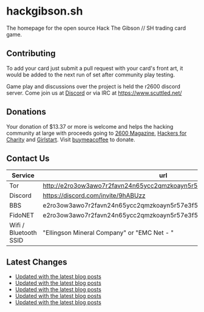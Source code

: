 # hackgibson.sh
The homepage for the open source Hack The Gibson // SH trading card game.


## Contributing

To add your card just submit a pull request with your card's front art, it would be added to the next run of set after community play testing.

Game play and discussions over the project is held the r2600 discord server. Come join us at [Discord](https://discord.com/invite/9hABUzz) or via IRC at https://www.scuttled.net/


## Donations

Your donation of $13.37 or more is welcome and helps the hacking community at large with proceeds going to [2600 Magazine](https://2600.com/), [Hackers for Charity](https://hackersforcharity.org) and [Girlstart](https://girlstart.org).  Visit [buymeacoffee](https://www.buymeacoffee.com/hackgibson.sh) to donate.


## Contact Us

Service | url
-|-
Tor | http://e2ro3ow3awo7r2favn24n65ycc2qmzkoayn5r57e3f56nvjwdcgg32ad.onion
Discord | https://discord.com/invite/9hABUzz
BBS | e2ro3ow3awo7r2favn24n65ycc2qmzkoayn5r57e3f56nvjwdcgg32ad.onion:23
FidoNET | e2ro3ow3awo7r2favn24n65ycc2qmzkoayn5r57e3f56nvjwdcgg32ad.onion:24554
Wifi / Bluetooth SSID | "Ellingson Mineral Company" or "EMC Net - <fidonet address>"

## Latest Changes
<!-- BLOG-POST-LIST:START -->
- [Updated with the latest blog posts](https://github.com/DFW2600/hackgibson.sh/commit/eaff3ece5300573735953357bc9d3d085766c4a4)
- [Updated with the latest blog posts](https://github.com/DFW2600/hackgibson.sh/commit/7e61b445a132f6500e9c913d0a61d0006096a6ba)
- [Updated with the latest blog posts](https://github.com/DFW2600/hackgibson.sh/commit/b924038e423ba8ea41bc18daf3ee99580f95f782)
- [Updated with the latest blog posts](https://github.com/DFW2600/hackgibson.sh/commit/2de6c76bd2c55f567524faa7d97306ec33df73f5)
- [Updated with the latest blog posts](https://github.com/DFW2600/hackgibson.sh/commit/b0a1b90d7446bf58c2b9f8339712ed43795bd559)
<!-- BLOG-POST-LIST:END -->
